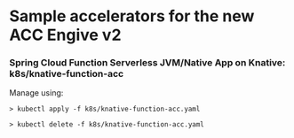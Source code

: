 # Sample accelerators for the new ACC Engive v2

### Spring Cloud Function Serverless JVM/Native App on Knative: k8s/knative-function-acc

Manage using:
```shell
> kubectl apply -f k8s/knative-function-acc.yaml 

> kubectl delete -f k8s/knative-function-acc.yaml 
```
